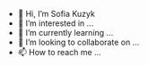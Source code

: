 - 👋 Hi, I’m  Sofia Kuzyk
- 👀 I’m interested in ...
- 🌱 I’m currently learning ...
- 💞️ I’m looking to collaborate on ...
- 📫 How to reach me ...

<!---
SKuzyk/SKuzyk is a ✨ special ✨ repository because its `README.md` (this file) appears on your GitHub profile.
You can click the Preview link to take a look at your changes.
--->
